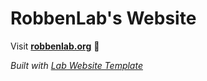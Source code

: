 
# RobbenLab's Website

Visit **[robbenlab.org](http://robbenlab.org)** 🚀

_Built with [Lab Website Template](https://greene-lab.gitbook.io/lab-website-template-docs)_

